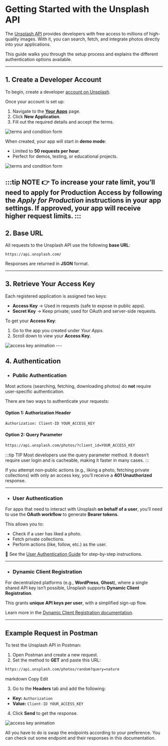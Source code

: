 # Getting Started with the Unsplash API

The [Unsplash API](https://unsplash.com/developers) provides developers with free access to millions of high-quality images. With it, you can search, fetch, and integrate photos directly into your applications.

This guide walks you through the setup process and explains the different authentication options available.

---

## 1. Create a Developer Account

To begin, create a developer [account on Unsplash](https://unsplash.com/oauth/applications).

Once your account is set up:

1. Navigate to the [**Your Apps**](https://unsplash.com/oauth/applications) page.
2. Click **New Application**.
3. Fill out the required details and accept the terms.

<img src="/img/acceptTerms.png" alt="terms and condition form" />

When created, your app will start in **demo mode**:

* Limited to **50 requests per hour**.
* Perfect for demos, testing, or educational projects.

<img src="/img/demoImage.png" alt="terms and condition form" />

:::tip NOTE
👉 To increase your rate limit, you’ll need to apply for **Production Access** by following the *Apply for Production* instructions in your app settings. If approved, your app will receive higher request limits.
:::
---

## 2. Base URL

All requests to the Unsplash API use the following **base URL**:

```
https://api.unsplash.com/
```

Responses are returned in **JSON** format.

---

## 3. Retrieve Your Access Key

Each registered application is assigned two keys:

* **Access Key** → Used in requests (safe to expose in public apps).
* **Secret Key** → Keep private; used for OAuth and server-side requests.

To get your **Access Key**:

1. Go to the app you created under *Your Apps*.
2. Scroll down to view your **Access Key**.


<img src="/img/accessKey.jpeg" alt="access key animation" />
---

## 4. Authentication

- ### Public Authentication

Most actions (searching, fetching, downloading photos) do **not** require user-specific authentication.

There are two ways to authenticate your requests:

#### Option 1: Authorization Header

```bash
Authorization: Client-ID YOUR_ACCESS_KEY
```

#### Option 2: Query Parameter

```bash
https://api.unsplash.com/photos/?client_id=YOUR_ACCESS_KEY
```
:::tip TIP
 Most developers use the query parameter method. It doesn’t require user login and is cacheable, making it faster in many cases.
:::

If you attempt non-public actions (e.g., liking a photo, fetching private collections) with only an access key, you’ll receive a **401 Unauthorized** response.

---

- ### User Authentication

For apps that need to interact with Unsplash **on behalf of a user**, you’ll need to use the **OAuth workflow** to generate **Bearer tokens**.

This allows you to:

* Check if a user has liked a photo.
* Fetch private collections.
* Perform actions (like, follow, etc.) as the user.

📖 See the [User Authentication Guide](https://unsplash.com/documentation#authorization) for step-by-step instructions.

---

- ### Dynamic Client Registration

For decentralized platforms (e.g., **WordPress**, **Ghost**), where a single shared API key isn’t possible, Unsplash supports **Dynamic Client Registration**.

This grants **unique API keys per user**, with a simplified sign-up flow.

Learn more in the [Dynamic Client Registration documentation](https://unsplash.com/documentation#registering-an-application).

---

## Example Request in Postman

To test the Unsplash API in Postman:

1. Open Postman and create a new request.
2. Set the method to **GET** and paste this URL:

```bash
https://api.unsplash.com/photos/random?query=nature
```

markdown
Copy
Edit

3. Go to the **Headers** tab and add the following:
- **Key:** `Authorization`  
- **Value:** `Client-ID YOUR_ACCESS_KEY`

4. Click **Send** to get the response.

<img src="/img/postmanImage.jpeg" alt="access key animation" />

All you have to do is swap the endpoints according to your preference. You can check out some endpoint and their responses in this documentation.